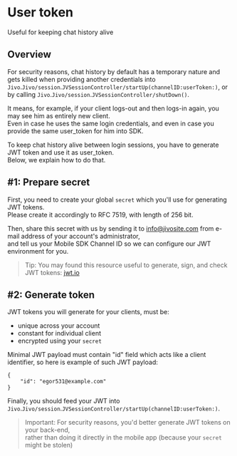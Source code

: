 # User token

Useful for keeping chat history alive

## Overview

For security reasons, chat history by default has a temporary nature and gets killed when providing another credentials into ``Jivo``.``Jivo/session``.``JVSessionController/startUp(channelID:userToken:)``, or by calling ``Jivo``.``Jivo/session``.``JVSessionController/shutDown()``.

It means, for example, if your client logs-out and then logs-in again, you may see him as entirely new client.  
Even in case he uses the same login credentials, and even in case you provide the same user_token for him into SDK.

To keep chat history alive between login sessions, you have to generate JWT token and use it as user_token.  
Below, we explain how to do that.

## #1: Prepare secret

First, you need to create your global `secret` which you'll use for generating JWT tokens.  
Please create it accordingly to RFC 7519, with length of 256 bit.

Then, share this secret with us by sending it to [info@jivosite.com](info@jivosite.com) from e-mail address of your account's administrator,  
and tell us your Mobile SDK Channel ID so we can configure our JWT environment for you.

> Tip: You may found this resource useful to generate, sign, and check JWT tokens: [jwt.io](https://jwt.io/)

## #2: Generate token

JWT tokens you will generate for your clients, must be:
- unique across your account
- constant for individual client
- encrypted using your `secret`

Minimal JWT payload must contain "id" field which acts like a client identifier, so here is example of such JWT payload:
```
{
    "id": "egor531@example.com"
}
```

Finally, you should feed your JWT into ``Jivo``.``Jivo/session``.``JVSessionController/startUp(channelID:userToken:)``.

> Important: For security reasons, you'd better generate JWT tokens on your back-end,  
> rather than doing it directly in the mobile app (because your `secret` might be stolen)
